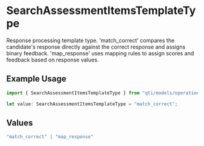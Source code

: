 # SearchAssessmentItemsTemplateType

Response processing template type. 'match_correct' compares the candidate's response directly against the correct response and assigns binary feedback. 'map_response' uses mapping rules to assign scores and feedback based on response values.

## Example Usage

```typescript
import { SearchAssessmentItemsTemplateType } from "qti/models/operations";

let value: SearchAssessmentItemsTemplateType = "match_correct";
```

## Values

```typescript
"match_correct" | "map_response"
```